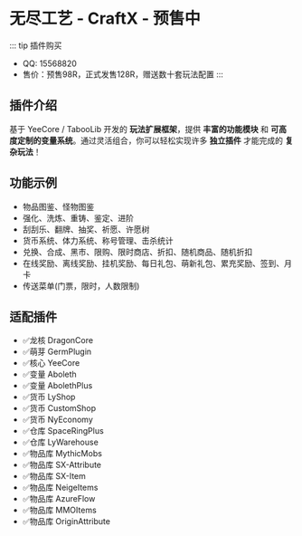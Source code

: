 # 无尽工艺 - CraftX - 预售中

::: tip 插件购买

- QQ: 15568820
- 售价：预售98R，正式发售128R，赠送数十套玩法配置
  :::

## 插件介绍

基于 YeeCore / TabooLib 开发的 **玩法扩展框架**，提供 **丰富的功能模块** 和 **可高度定制的变量系统**。通过灵活组合，你可以轻松实现许多
**独立插件** 才能完成的 **复杂玩法**！

## 功能示例

- 物品图鉴、怪物图鉴
- 强化、洗炼、重铸、鉴定、进阶
- 刮刮乐、翻牌、抽奖、祈愿、许愿树
- 货币系统、体力系统、称号管理、击杀统计
- 兑换、合成、黑市、限购、限时商店、折扣、随机商品、随机折扣
- 在线奖励、离线奖励、挂机奖励、每日礼包、萌新礼包、累充奖励、签到、月卡
- 传送菜单(门票，限时，人数限制)

## 适配插件

- ✅龙核 DragonCore
- ✅萌芽 GermPlugin
- ✅核心 YeeCore
- ✅变量 Aboleth
- ✅变量 AbolethPlus
- ✅货币 LyShop
- ✅货币 CustomShop
- ✅货币 NyEconomy
- ✅仓库 SpaceRingPlus
- ✅仓库 LyWarehouse
- ✅物品库 MythicMobs
- ✅物品库 SX-Attribute
- ✅物品库 SX-Item
- ✅物品库 NeigeItems
- ✅物品库 AzureFlow
- ✅物品库 MMOItems
- ✅物品库 OriginAttribute
